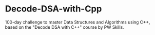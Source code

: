 # Decode-DSA-with-Cpp
100-day challenge to master Data Structures and Algorithms using C++, based on the "Decode DSA with C++" course by PW Skills.
